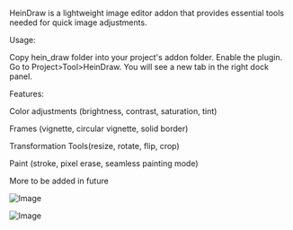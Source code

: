 HeinDraw is a lightweight image editor addon that provides essential tools needed for quick image adjustments.

Usage:

Copy hein_draw folder into your project's addon folder. Enable the plugin. Go to Project>Tool>HeinDraw. You will see a new tab in the right dock panel.

Features:

Color adjustments (brightness, contrast, saturation, tint)

Frames (vignette, circular vignette, solid border)

Transformation Tools(resize, rotate, flip, crop)

Paint (stroke, pixel erase, seamless painting mode)

More to be added in future

  ![Image](https://github.com/HeinThetGit/HeinImageEditor/blob/master/screenshots/adjustment.jpg?raw=true)

  ![Image](https://github.com/HeinThetGit/HeinImageEditor/blob/master/screenshots/crop.JPG?raw=true)
  
